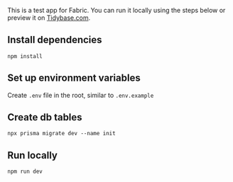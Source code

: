 This is a test app for Fabric.
You can run it locally using the steps below or preview it on [Tidybase.com](https://www.tidybase.com).

## Install dependencies
`npm install`

## Set up environment variables
Create `.env` file in the root, similar to `.env.example`

## Create db tables
`npx prisma migrate dev --name init`

## Run locally
`npm run dev`